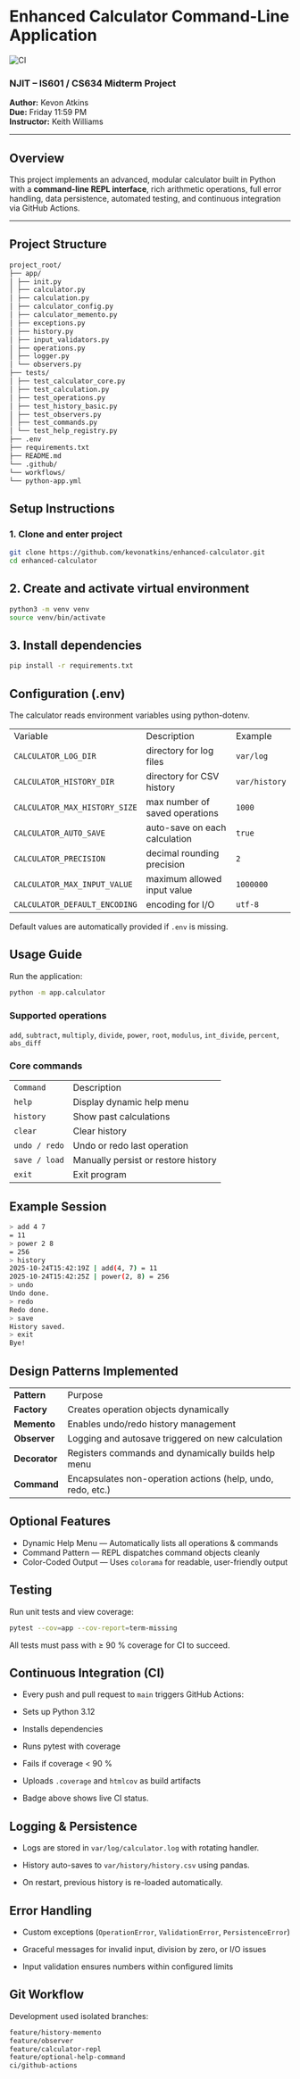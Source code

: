 # Enhanced Calculator Command-Line Application
![CI](https://github.com/kevonatkins/enhanced-calculator/actions/workflows/python-app.yml/badge.svg)

### NJIT – IS601 / CS634 Midterm Project  
**Author:** Kevon Atkins  
**Due:** Friday 11:59 PM  
**Instructor:** Keith Williams

---

## Overview
This project implements an advanced, modular calculator built in Python with a **command-line REPL interface**, rich arithmetic operations, full error handling, data persistence, automated testing, and continuous integration via GitHub Actions. 

---

##  Project Structure
``` bash 
project_root/
├── app/
│ ├── init.py
│ ├── calculator.py
│ ├── calculation.py
│ ├── calculator_config.py
│ ├── calculator_memento.py
│ ├── exceptions.py
│ ├── history.py
│ ├── input_validators.py
│ ├── operations.py
│ ├── logger.py
│ └── observers.py
├── tests/
│ ├── test_calculator_core.py
│ ├── test_calculation.py
│ ├── test_operations.py
│ ├── test_history_basic.py
│ ├── test_observers.py
│ ├── test_commands.py
│ └── test_help_registry.py
├── .env
├── requirements.txt
├── README.md
└── .github/
└── workflows/
└── python-app.yml 
```

## Setup Instructions

### 1. Clone and enter project
```bash
git clone https://github.com/kevonatkins/enhanced-calculator.git
cd enhanced-calculator
```
## 2. Create and activate virtual environment
```bash
python3 -m venv venv
source venv/bin/activate
```
## 3. Install dependencies


```bash
pip install -r requirements.txt
```
## Configuration (.env)
The calculator reads environment variables using python-dotenv.

| | | |
|:---|:---|:---| 
|Variable|Description|Example|
|`CALCULATOR_LOG_DIR`|directory for log files|`var/log` | 
|`CALCULATOR_HISTORY_DIR`	|directory for CSV history|	`var/history`|
|`CALCULATOR_MAX_HISTORY_SIZE`|	max number of saved operations|	`1000`|
|`CALCULATOR_AUTO_SAVE`|	auto-save on each calculation|	`true`|
|`CALCULATOR_PRECISION`|	decimal rounding precision|	`2`|
|`CALCULATOR_MAX_INPUT_VALUE`	|maximum allowed input value|`1000000`|
|`CALCULATOR_DEFAULT_ENCODING`|	encoding for I/O|	`utf-8`|

Default values are automatically provided if `.env` is missing.

## Usage Guide
Run the application:

```bash
python -m app.calculator
``` 
### Supported operations
`add`, `subtract`, `multiply`, `divide`, `power`, `root`, `modulus`, `int_divide`, `percent`, `abs_diff`

### Core commands

| | | 
|:---|:---|
|`Command`|	Description|
|`help`|	Display dynamic help menu|
|`history`|	Show past calculations|
|`clear`|	Clear history|
|`undo / redo`|	Undo or redo last operation|
|`save / load`|	Manually persist or restore history|
|`exit`| Exit program


## Example Session
```bash
> add 4 7
= 11
> power 2 8
= 256
> history
2025-10-24T15:42:19Z | add(4, 7) = 11
2025-10-24T15:42:25Z | power(2, 8) = 256
> undo
Undo done.
> redo
Redo done.
> save
History saved.
> exit
Bye!
``` 
## Design Patterns Implemented

| | | 
|:---|:---|
|**Pattern** |	Purpose|
|**Factory** |	Creates operation objects dynamically|
|**Memento** |	Enables undo/redo history management|
|**Observer** |	Logging and autosave triggered on new calculation|
|**Decorator** |	Registers commands and dynamically builds help menu|
|**Command** |	Encapsulates non-operation actions (help, undo, redo, etc.)|

##  Optional Features 
+ Dynamic Help Menu — Automatically lists all operations & commands
+ Command Pattern — REPL dispatches command objects cleanly
+ Color-Coded Output — Uses `colorama` for readable, user-friendly output

##  Testing

Run unit tests and view coverage:

```bash
pytest --cov=app --cov-report=term-missing
```
All tests must pass with ≥ 90 % coverage for CI to succeed.

## Continuous Integration (CI)
+ Every push and pull request to `main` triggers GitHub Actions:

+ Sets up Python 3.12

+ Installs dependencies

+ Runs pytest with coverage

+ Fails if coverage < 90 %

+ Uploads `.coverage` and `htmlcov` as build artifacts

+ Badge above shows live CI status.

## Logging & Persistence
+ Logs are stored in `var/log/calculator.log` with rotating handler.

+ History auto-saves to `var/history/history.csv` using pandas.

+ On restart, previous history is re-loaded automatically.

## Error Handling
+ Custom exceptions (`OperationError`, `ValidationError`, `PersistenceError`)

+ Graceful messages for invalid input, division by zero, or I/O issues

+ Input validation ensures numbers within configured limits

## Git Workflow
Development used isolated branches:

``` bash
feature/history-memento
feature/observer
feature/calculator-repl
feature/optional-help-command
ci/github-actions
```